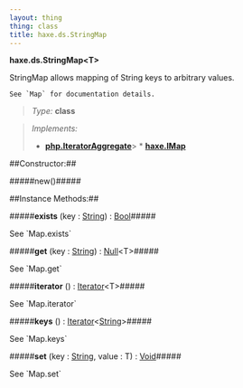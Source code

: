 ```yaml
---
layout: thing
thing: class
title: haxe.ds.StringMap
---
```

**haxe.ds.StringMap&lt;T&gt;**
<p>StringMap allows mapping of String keys to arbitrary values.

	See `Map` for documentation details.
</p>



> *Type:* **class**

> *Implements:*
> 
>   * **[php.IteratorAggregate](IteratorAggregate)**&gt;   * **[haxe.IMap](IMap)**



##Constructor:##

#####new()#####










##Instance Methods:##


#####**exists** (key : <a href="../../String.html" class="type">String</a>) : <a href="../../Bool.html" class="type">Bool</a>#####
<p>See `Map.exists`
</p>











#####**get** (key : <a href="../../String.html" class="type">String</a>) : <a href="../../Null.html" class="type">Null</a>&lt;T&gt;#####
<p>See `Map.get`
</p>











#####**iterator** () : <a href="../../Iterator.html" class="type">Iterator</a>&lt;T&gt;#####
<p>See `Map.iterator`
</p>











#####**keys** () : <a href="../../Iterator.html" class="type">Iterator</a>&lt;<a href="../../String.html" class="type">String</a>&gt;#####
<p>See `Map.keys`
</p>











#####**set** (key : <a href="../../String.html" class="type">String</a>, value : T) : <a href="../../Void.html" class="type">Void</a>#####
<p>See `Map.set`
</p>











